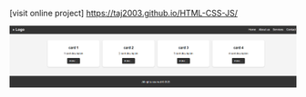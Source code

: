 [visit online project]
https://taj2003.github.io/HTML-CSS-JS/

<img src="Screenshot 2025-03-22 215842.png" alt="image">
